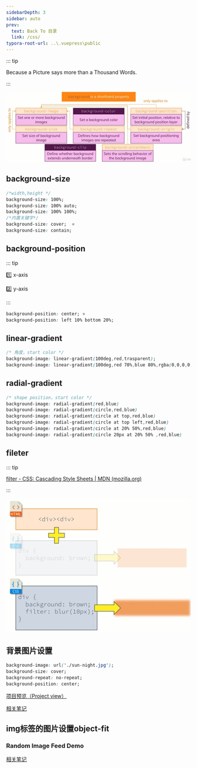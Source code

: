 ```yaml
---
sidebarDepth: 3
sidebar: auto
prev:
  text: Back To 目录
  link: /css/
typora-root-url: ..\.vuepress\public
---
```




::: tip

Because a Picture says more than a Thousand Words.

:::

![202112100957450](/images/css/202112100957450.jpg)

## background-size

```css
/*width,height */
background-size: 100%;
background-size: 100% auto;
background-size: 100% 100%;
/*内置关键字*/
background-size: cover;  ⭐
background-size: contain;
```

## background-position

::: tip

:one: x-axis

:two: y-axis

:::

```css
background-position: center; ⭐ 
background-position: left 10% bottom 20%;
```

## linear-gradient

```css
/* 角度，start color */
background-image: linear-gradient(100deg,red,trasparent);
background-image: linear-gradient(100deg,red 70%,blue 80%,rgba(0,0,0,0.5));
```

## radial-gradient

```css
/* shape position，start color */
background-image: radial-gradient(red,blue)
background-image: radial-gradient(circle,red,blue)
background-image: radial-gradient(circle at top,red,blue)
background-image: radial-gradient(circle at top left,red,blue)
background-image: radial-gradient(circle at 20% 50%,red,blue)
background-image: radial-gradient(circle 20px at 20% 50% ,red,blue)
```

## fileter

::: tip

[filter - CSS: Cascading Style Sheets | MDN (mozilla.org)](https://developer.mozilla.org/en-US/docs/Web/CSS/filter)

:::

![202112101250200](/images/css/202112101250200.jpg)



## 背景图片设置

```css
background-image: url('./sun-night.jpg');
background-size: cover;
background-repeat: no-repeat;
background-position: center;
```

[项目预览（Project view）](https://aeroxian.github.io/Mini-FrontEnd-project/10%20Simple%20Typing%20animation/)

[相关笔记](https://aeroxian.github.io/minifrontendproject/06%20Simple%20Typing%20Animation.html#%E7%AC%94%E8%AE%B0)

<common-progresson-snippet src="https://aeroxian.github.io/Mini-FrontEnd-project/10%20Simple%20Typing%20animation/"/>



## img标签的图片设置object-fit

### Random Image Feed Demo

[相关笔记](https://aeroxian.github.io/minifrontendproject/10%20Random%20Image%20Feed.html)

<common-progresson-snippet src="https://aeroxian.github.io/Mini-FrontEnd-project/14%20Random%20Image%20Feed/"/>



